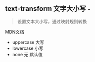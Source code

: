 ## text-transform 文字大小写 `-`

> 设置文本大小写，通过映射规则转换

<a href="https://developer.mozilla.org/zh-CN/docs/Web/CSS/text-transform" target="_blank">MDN文档</a> 

- uppercase 大写
- lowercase 小写
- none 无 默认值